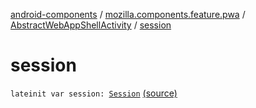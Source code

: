 [android-components](../../index.md) / [mozilla.components.feature.pwa](../index.md) / [AbstractWebAppShellActivity](index.md) / [session](./session.md)

# session

`lateinit var session: `[`Session`](../../mozilla.components.browser.session/-session/index.md) [(source)](https://github.com/mozilla-mobile/android-components/blob/master/components/feature/pwa/src/main/java/mozilla/components/feature/pwa/AbstractWebAppShellActivity.kt#L25)